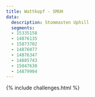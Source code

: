 ```yaml
---
title: Wattkopf - SMUH
data:
  description: Stommasten Uphill
  segments: 
  - 15335158
  - 14876135
  - 15873702
  - 14876077
  - 14876347
  - 14885743
  - 15047630
  - 14879904
---
```


{% include challenges.html %}
